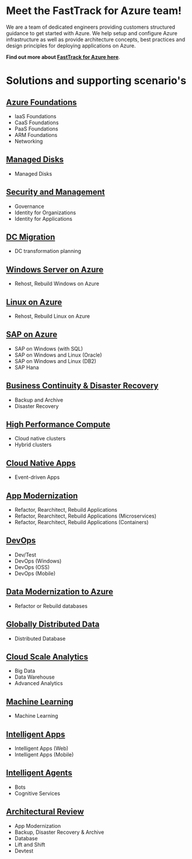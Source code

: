 # Meet the FastTrack for Azure team!
We are a team of dedicated engineers providing customers structured guidance to get started with Azure. We help setup and configure Azure infrastructure as well as provide architecture concepts, best practices and design principles for deploying applications on Azure.

**Find out more about [FastTrack for Azure here](https://azure.com/fasttrack)**.


# Solutions and supporting scenario's

## [Azure Foundations](https://github.com/Azure/fta-azurefoundations)
* IaaS Foundations
* CaaS Foundations
* PaaS Foundations
* ARM Foundations
* Networking

## [Managed Disks](https://github.com/Azure/fta-manageddisks)
* Managed Disks

## [Security and Management](https://github.com/Azure/fta-securityandmanagement)
* Governance
* Identity for Organizations
* Identity for Applications

## [DC Migration](https://github.com/Azure/fta-dcmigration)
* DC transformation planning

## [Windows Server on Azure](https://github.com/Azure/fta-windowsserveronazure)
* Rehost, Rebuild Windows on Azure

## [Linux on Azure](https://github.com/Azure/fta-linuxonazure)
* Rehost, Rebuild Linux on Azure

## [SAP on Azure](https://github.com/Azure/fta-saponazure)
* SAP on Windows (with SQL)
* SAP on Windows and Linux (Oracle)
* SAP on Windows and Linux (DB2)
* SAP Hana

## [Business Continuity & Disaster Recovery](https://github.com/Azure/fta-backuparchivedr)
* Backup and Archive
* Disaster Recovery

## [High Performance Compute](https://github.com/Azure/fta-hpc)
* Cloud native clusters
* Hybrid clusters

## [Cloud Native Apps](https://github.com/Azure/fta-customerfacingapps)
* Event-driven Apps

## [App Modernization](https://github.com/Azure/fta-internalbusinessapps)
* Refactor, Rearchitect, Rebuild Applications
* Refactor, Rearchitect, Rebuild Applications (Microservices)
* Refactor, Rearchitect, Rebuild Applications (Containers)

## [DevOps](https://github.com/Azure/fta-devops)
* Dev/Test
* DevOps (Windows)
* DevOps (OSS)
* DevOps (Mobile)

## [Data Modernization to Azure](https://github.com/Azure/fta-dataplatform)
* Refactor or Rebuild databases

## [Globally Distributed Data](https://github.com/Azure/fta-globallydistributeddata)
* Distributed Database

## [Cloud Scale Analytics](https://github.com/Azure/fta-cloudscaleanalytics)
* Big Data
* Data Warehouse
* Advanced Analytics

## [Machine Learning](https://github.com/Azure/fta-machinelearning)
* Machine Learning

## [Intelligent Apps](https://github.com/Azure/fta-intelligentapps)
* Intelligent Apps (Web)
* Intelligent Apps (Mobile)

## [Intelligent Agents](https://github.com/Azure/fta-intelligentagents)
* Bots
* Cognitive Services

## [Architectural Review](https://github.com/Azure/fta-architecturalreview)
* App Modernization
* Backup, Disaster Recovery & Archive
* Database
* Lift and Shift
* Devtest
